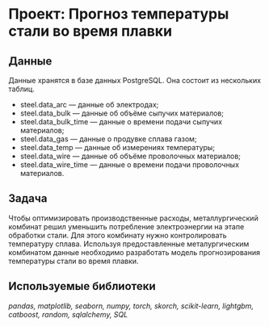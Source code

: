 
# Проект: Прогноз температуры стали во время плавки

## Данные

Данные хранятся в базе данных PostgreSQL. Она состоит из нескольких таблиц.
 -  steel.data_arc — данные об электродах;
 -  steel.data_bulk — данные об объёме сыпучих материалов;
 -  steel.data_bulk_time — данные о времени подачи сыпучих материалов;
 -  steel.data_gas — данные о продувке сплава газом;
 -  steel.data_temp — данные об измерениях температуры;
 -  steel.data_wire — данные об объёме проволочных материалов;
 -  steel.data_wire_time — данные о времени подачи проволочных материалов.

## Задача

Чтобы оптимизировать производственные расходы, металлургический комбинат решил уменьшить потребление электроэнергии на этапе обработки стали. Для этого комбинату нужно контролировать температуру сплава. Используя предоставленные металургическим комбинатом данные необходимо разработать модель прогнозирования температуры стали во время плавки.

## Используемые библиотеки
*pandas, matplotlib, seaborn, numpy, torch, skorch, scikit-learn, lightgbm, catboost, random, sqlalchemy, SQL*


